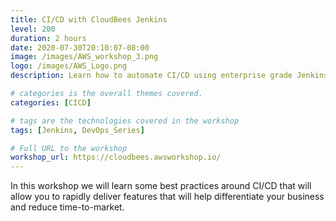 ```yaml
---
title: CI/CD with CloudBees Jenkins
level: 200
duration: 2 hours
date: 2020-07-30T20:10:07-08:00
image: /images/AWS_workshop_3.png
logo: /images/AWS_Logo.png
description: Learn how to automate CI/CD using enterprise grade Jenkins

# categories is the overall themes covered. 
categories: [CICD]

# tags are the technologies covered in the workshop
tags: [Jenkins, DevOps_Series]

# Full URL to the workshop
workshop_url: https://cloudbees.awsworkshop.io/
---
```


In this workshop we will learn some best practices around CI/CD that will allow you to rapidly deliver features that will help differentiate your business and reduce time-to-market.  